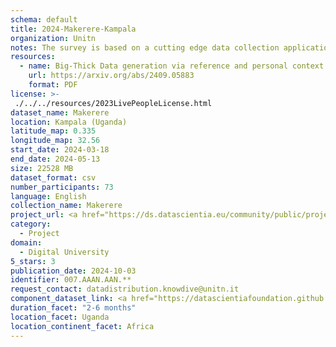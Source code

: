 ```yaml
---
schema: default
title: 2024-Makerere-Kampala
organization: Unitn
notes: The survey is based on a cutting edge data collection application called iLog1, developed by the University of Trento (Italy). Once installed on your smartphone and given the permission to collect the data, the iLog app will ask you information on the following topics (a) Socio-demographics (e.g., age, gender, nationality); (b) Social relations with peers and classmates; (c) Personality, Values and Competences; (d) Cultural consumption and activities (e.g., sports, cooking and shopping habits); (e) Mobility. After this information, the app will start sending every 30 minutes for 2 weeks the request to answer to four questions that require a few seconds of your time ("Where are you?"; "With whom are you?"; "What are you doing?"; and "What mood are you?"). Furthermore, the app will automatically collect data from your smartphone's sensors for 2 months. An example of sensors are location, bluetooth or if your smartphone is on or off (you can find a complete list of sensors in the Privacy Statement and within the iLog app itself).
resources:
  - name: Big-Thick Data generation via reference and personal context unification
    url: https://arxiv.org/abs/2409.05883
    format: PDF
license: >-
 ./../../resources/2023LivePeopleLicense.html
dataset_name: Makerere
location: Kampala (Uganda)
latitude_map: 0.335
longitude_map: 32.56
start_date: 2024-03-18
end_date: 2024-05-13
size: 22528 MB
dataset_format: csv
number_participants: 73
language: English
collection_name: Makerere
project_url: <a href="https://ds.datascientia.eu/community/public/projects/896bbb55-5ee2-4653-9b43-69cc88633ec8">https://ds.datascientia.eu/community/public/projects/896bbb55-5ee2-4653-9b43-69cc88633ec8</a>
category: 
  - Project
domain: 
  - Digital University
5_stars: 3
publication_date: 2024-10-03
identifier: 007.AAAN.AAN.**
request_contact: datadistribution.knowdive@unitn.it
component_dataset_link: <a href="https://datascientiafoundation.github.io/LivePeople/datasets/2024-MAK-Kampala-App-usage/">2024-MAK-Kampala-App-usage</a>, <a href="https://datascientiafoundation.github.io/LivePeople/datasets/2024-MAK-Kampala-Connectivity/">2024-MAK-Kampala-Connectivity</a>, <a href="https://datascientiafoundation.github.io/LivePeople/datasets/2024-MAK-Kampala-Device-usage/">2024-MAK-Kampala-Device-usage</a>, <a href="https://datascientiafoundation.github.io/LivePeople/datasets/2024-MAK-Kampala-Diachronic-Interactions/">2024-MAK-Kampala-Diachronic-Interactions</a>, <a href="https://datascientiafoundation.github.io/LivePeople/datasets/2024-MAK-Kampala-Environment/">2024-MAK-Kampala-Environment</a>, <a href="https://datascientiafoundation.github.io/LivePeople/datasets/2024-MAK-Kampala-Inertial/">2024-MAK-Kampala-Inertial</a>, <a href="https://datascientiafoundation.github.io/LivePeople/datasets/2024-MAK-Kampala-Motion/">2024-MAK-Kampala-Motion</a>, <a href="https://datascientiafoundation.github.io/LivePeople/datasets/2024-MAK-Kampala-Position/">2024-MAK-Kampala-Position</a>, <a href="https://datascientiafoundation.github.io/LivePeople/datasets/2024-MAK-Kampala-Synchronic-Interactions/">2024-MAK-Kampala-Synchronic-Interactions</a>
duration_facet: "2-6 months"
location_facet: Uganda
location_continent_facet: Africa
---
```

